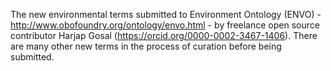 The new environmental terms submitted to Environment Ontology (ENVO) - http://www.obofoundry.org/ontology/envo.html - 
by freelance open source contributor Harjap Gosal (https://orcid.org/0000-0002-3467-1406).
There are many other new terms in the process of curation before being submitted.
